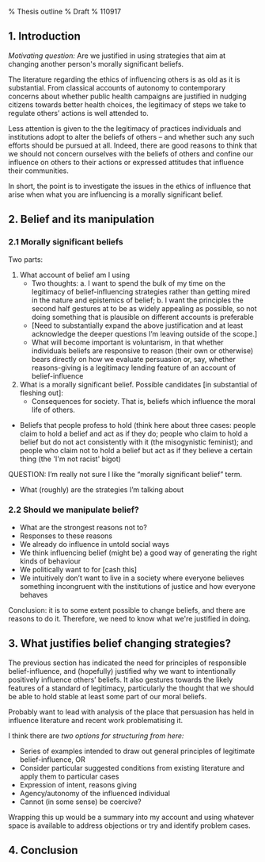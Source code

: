 % Thesis outline
% Draft
% 110917

## 1. Introduction

*Motivating question:* Are we justified in using strategies that aim at changing another person's morally significant beliefs.

The literature regarding the ethics of influencing others is as old as it is substantial. From classical accounts of autonomy to contemporary concerns about whether public health campaigns are justified in nudging citizens towards better health choices, the legitimacy of steps we take to regulate others’ actions is well attended to.

Less attention is given to the the legitimacy of practices individuals and institutions adopt to alter the beliefs of others – and whether such any such efforts should be pursued at all. Indeed, there are good reasons to think that we should not concern ourselves with the beliefs of others and confine our influence on others to their actions or expressed attitudes that influence their communities.

In short, the point is to investigate the issues in the ethics of influence that arise when what you are influencing is a morally significant belief.

## 2. Belief and its manipulation

### 2.1 Morally significant beliefs

Two parts:

1. What account of belief am I using
	* Two thoughts: a. I want to spend the bulk of my time on the legitimacy of belief-influencing strategies rather than getting mired in the nature and epistemics of belief; b. I want the principles the second half gestures at to be as widely appealing as possible, so not doing something that is plausible on different accounts is preferable
	* [Need to substantially expand the above justification and at least acknowledge the deeper questions I’m leaving outside of the scope.]
	* What will become important is voluntarism, in that whether individuals beliefs are responsive to reason (their own or otherwise) bears directly on how we evaluate persuasion or, say, whether reasons-giving is a legitimacy lending feature of an account of belief-influence
2. What is a morally significant belief. Possible candidates [in substantial of fleshing out]:
	* Consequences for society. That is, beliefs which influence the moral life of others.
* Beliefs that people profess to hold (think here about three cases: people claim to hold a belief and act as if they do; people who claim to hold a belief but do not act consistently with it (the misogynistic feminist); and people who claim not to hold a belief but act as if they believe a certain thing (the 'I'm not racist' bigot)

QUESTION: I’m really not sure I like the “morally significant belief” term.

* What (roughly) are the strategies I’m talking about

### 2.2 Should we manipulate belief?

* What are the strongest reasons not to?
* Responses to these reasons
* We already do influence in untold social ways
* We think influencing belief (might be) a good way of generating the right kinds of behaviour
* We politically want to for [cash this]
* We intuitively don’t want to live in a society where everyone believes something incongruent with the institutions of justice and how everyone behaves

Conclusion: it is to some extent possible to change beliefs, and there are reasons to do it. Therefore, we need to know what we're justified in doing.

## 3. What justifies belief changing strategies?

The previous section has indicated the need for principles of responsible belief-influence, and (hopefully) justified why we want to intentionally positively influence others’ beliefs. It also gestures towards the likely features of a standard of legitimacy, particularly the thought that we should be able to hold stable at least some part of our moral beliefs.

Probably want to lead with analysis of the place that persuasion has held in influence literature and recent work problematising it.

I think there are *two options for structuring from here:*

* Series of examples intended to draw out general principles of legitimate belief-influence, OR
* Consider particular suggested conditions from existing literature and apply them to particular cases
* Expression of intent, reasons giving
* Agency/autonomy of the influenced individual
* Cannot (in some sense) be coercive?

Wrapping this up would be a summary into my account and using whatever space is available to address objections or try and identify problem cases.


## 4. Conclusion
